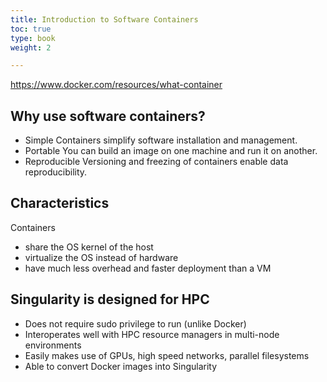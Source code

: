 ```yaml
---
title: Introduction to Software Containers
toc: true
type: book
weight: 2

---
```


<https://www.docker.com/resources/what-container>

## Why use software containers?
- Simple
    Containers simplify software installation and management.
- Portable
    You can build an image on one machine and run it on another.
- Reproducible
    Versioning and freezing of containers enable data reproducibility.

## Characteristics
Containers
- share the OS kernel of the host
- virtualize the OS instead of hardware
- have much less overhead and faster deployment than a VM

## Singularity is designed for HPC

- Does not require sudo privilege to run (unlike Docker)
- Interoperates well with HPC resource managers in multi-node environments
- Easily makes use of GPUs, high speed networks, parallel filesystems
- Able to convert Docker images into Singularity
